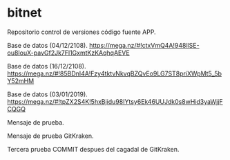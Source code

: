 # bitnet
Repositorio control de versiones código fuente APP.

Base de datos (04/12/2108).
https://mega.nz/#!ctxVmQ4A!948llSE-ou8IouX-pavGf2Jk7Fl1GxmtKzKAqhqAEVE

Base de datos (16/12/2108).
https://mega.nz/#!85BDnI4A!Fzy4tktvNkvqBZQvEo9LG7ST8priXWpMt5_5bY52mHM

Base de datos (03/01/2019).
https://mega.nz/#!tpZX2S4K!5hxBjidu98IYtsy6Ek46UUJdk0s8wHid3yaWjjFCQGQ

Mensaje de prueba.

Mensaje de prueba GitKraken.

Tercera prueba COMMIT despues del cagadal de GitKraken.
